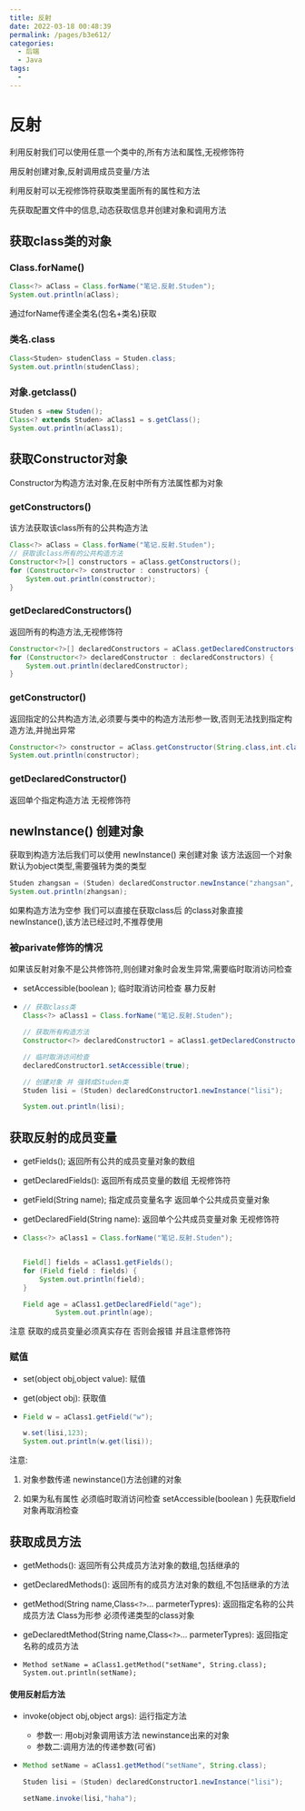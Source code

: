 ```yaml
---
title: 反射
date: 2022-03-18 00:48:39
permalink: /pages/b3e612/
categories:
  - 后端
  - Java
tags:
  - 
---
```

# 反射

利用反射我们可以使用任意一个类中的,所有方法和属性,无视修饰符

用反射创建对象,反射调用成员变量/方法

利用反射可以无视修饰符获取类里面所有的属性和方法

先获取配置文件中的信息,动态获取信息并创建对象和调用方法



## 获取class类的对象

### Class.forName()

```java
Class<?> aClass = Class.forName("笔记.反射.Studen");
System.out.println(aClass);
```

  通过forName传递全类名(包名+类名)获取

### 类名.class

```java
Class<Studen> studenClass = Studen.class;
System.out.println(studenClass);
```

 ### 对象.getclass()

```java
Studen s =new Studen();
Class<? extends Studen> aClass1 = s.getClass();
System.out.println(aClass1);
```

  

  ## 获取Constructor对象

Constructor为构造方法对象,在反射中所有方法属性都为对象

### getConstructors()

该方法获取该class所有的公共构造方法

```java
Class<?> aClass = Class.forName("笔记.反射.Studen");
// 获取该class所有的公共构造方法
Constructor<?>[] constructors = aClass.getConstructors();
for (Constructor<?> constructor : constructors) {
    System.out.println(constructor);
}
```

### getDeclaredConstructors()

返回所有的构造方法,无视修饰符

```java
Constructor<?>[] declaredConstructors = aClass.getDeclaredConstructors();
for (Constructor<?> declaredConstructor : declaredConstructors) {
    System.out.println(declaredConstructor);
}
```



### getConstructor()

返回指定的公共构造方法,必须要与类中的构造方法形参一致,否则无法找到指定构造方法,并抛出异常

```java
Constructor<?> constructor = aClass.getConstructor(String.class,int.class);
System.out.println(constructor);
```



### getDeclaredConstructor()

返回单个指定构造方法 无视修饰符



## newInstance() 创建对象

获取到构造方法后我们可以使用 newInstance() 来创建对象 该方法返回一个对象 默认为object类型,需要强转为类的类型

```java
Studen zhangsan = (Studen) declaredConstructor.newInstance("zhangsan", 23);
System.out.println(zhangsan);
```

如果构造方法为空参 我们可以直接在获取class后 的class对象直接newInstance(),该方法已经过时,不推荐使用

### 被parivate修饰的情况

如果该反射对象不是公共修饰符,则创建对象时会发生异常,需要临时取消访问检查

- setAccessible(boolean );  临时取消访问检查   暴力反射

- ```java
  // 获取class类
  Class<?> aClass1 = Class.forName("笔记.反射.Studen");
  
  // 获取所有构造方法
  Constructor<?> declaredConstructor1 = aClass1.getDeclaredConstructor(String.class);
  
  // 临时取消访问检查
  declaredConstructor1.setAccessible(true);
  
  // 创建对象 并 强转成Studen类
  Studen lisi = (Studen) declaredConstructor1.newInstance("lisi");
  
  System.out.println(lisi);
  ```



## 获取反射的成员变量

- getFields();   返回所有公共的成员变量对象的数组

- getDeclaredFields():  返回所有成员变量的数组  无视修饰符

- getField(String name);  指定成员变量名字 返回单个公共成员变量对象

- getDeclaredField(String name):  返回单个公共成员变量对象 无视修饰符

- ```java
  Class<?> aClass1 = Class.forName("笔记.反射.Studen");
  
  
  Field[] fields = aClass1.getFields();
  for (Field field : fields) {
      System.out.println(field);
  }
  
  Field age = aClass1.getDeclaredField("age");
          System.out.println(age);
  ```

注意 获取的成员变量必须真实存在 否则会报错 并且注意修饰符

### 赋值

- set(object obj,object value): 赋值

- get(object obj):  获取值

- ```java
  Field w = aClass1.getField("w");
  
  w.set(lisi,123);
  System.out.println(w.get(lisi));
  ```

注意:

1. 对象参数传递 newinstance()方法创建的对象

2. 如果为私有属性 必须临时取消访问检查 setAccessible(boolean )  先获取field对象再取消检查

   

## 获取成员方法

- getMethods():  返回所有公共成员方法对象的数组,包括继承的

- getDeclaredMethods():  返回所有的成员方法对象的数组,不包括继承的方法

- getMethod(String name,Class`<?>`... parmeterTypres):  返回指定名称的公共成员方法  Class为形参 必须传递类型的class对象

- geDeclaredtMethod(String name,Class`<?>`... parmeterTypres):  返回指定名称的成员方法  

- ```
  Method setName = aClass1.getMethod("setName", String.class);
  System.out.println(setName);
  ```

#### 使用反射后方法

- invoke(object obj,object args):  运行指定方法

  - 参数一: 用obj对象调用该方法   newinstance出来的对象
  - 参数二:调用方法的传递参数(可省)

- ```java
  Method setName = aClass1.getMethod("setName", String.class);
  
  Studen lisi = (Studen) declaredConstructor1.newInstance("lisi");
  
  setName.invoke(lisi,"haha");
  ```

